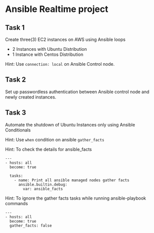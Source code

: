 # Ansible Realtime project

## Task 1

Create three(3) EC2 instances on AWS using Ansible loops
- 2 Instances with Ubuntu Distribution
- 1 Instance with Centos Distribution

Hint: Use `connection: local` on Ansible Control node.

## Task 2

Set up passwordless authentication between Ansible control node and newly created 
instances.

## Task 3

Automate the shutdown of Ubuntu Instances only using Ansible Conditionals

Hint: Use `when` condition on ansible `gather_facts`

Hint: To check the details for ansible_facts
```
---
- hosts: all
  become: true

  tasks:
    - name: Print all ansible managed nodes gather facts
      ansible.builtin.debug:
        var: ansible_facts
```
Hint: To ignore the gather facts tasks while running ansible-playbook commands
```
---
- hosts: all
  become: true
  gather_facts: false
```




